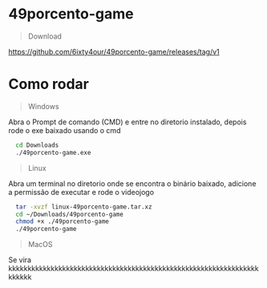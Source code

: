 # 49porcento-game

> Download

https://github.com/6ixty4our/49porcento-game/releases/tag/v1


# Como rodar
> Windows

Abra o Prompt de comando (CMD) e entre no diretorio instalado, depois rode o exe baixado usando o cmd
```bat
  cd Downloads
  ./49porcento-game.exe
```

> Linux

Abra um terminal no diretorio onde se encontra o binário baixado, adicione a permissão de executar e rode o videojogo
```sh
  tar -xvzf linux-49porcento-game.tar.xz
  cd ~/Downloads/49porcento-game
  chmod +x ./49porcento-game
  ./49porcento-game
```

> MacOS
> 
Se vira kkkkkkkkkkkkkkkkkkkkkkkkkkkkkkkkkkkkkkkkkkkkkkkkkkkkkkkkkkkkkkkkkkkkkkk
